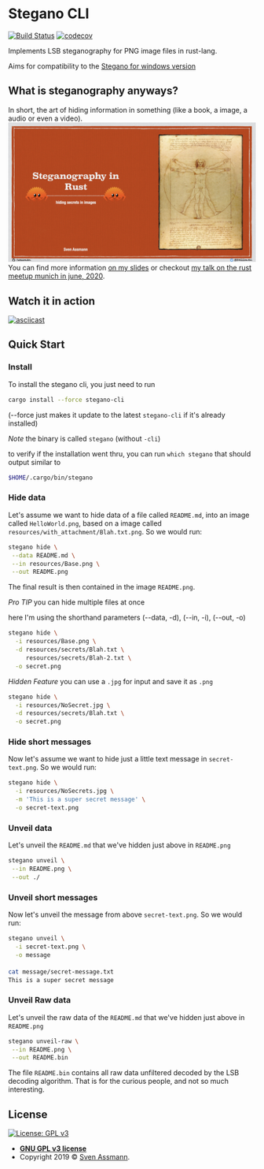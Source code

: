 # Stegano CLI

[![Build Status](https://travis-ci.org/steganogram/stegano-rs.svg?branch=master)](https://travis-ci.org/steganogram/stegano-rs)
[![codecov](https://codecov.io/gh/steganogram/stegano-rs/branch/master/graph/badge.svg)](https://codecov.io/gh/steganogram/stegano-rs)

Implements LSB steganography for PNG image files in rust-lang.

Aims for compatibility to the [Stegano for windows version][1]

## What is steganography anyways?

In short, the art of hiding information in something (like a book, a image, a audio or even a video). 
[![speakerdeck](resources/plain/stegano-in-rust.jpeg)][slides]
You can find more information [on my slides][slides] or checkout [my talk on the rust meetup munich in june, 2020][meetup].

[slides]: https://speakerdeck.com/sassman/steganography-in-rust
[meetup]: https://youtu.be/ARDhkujNXrY?t=366

## Watch it in action

[![asciicast](https://asciinema.org/a/gNNTVcj6EZm3ZTaihZYoC7rfC.svg)](https://asciinema.org/a/gNNTVcj6EZm3ZTaihZYoC7rfC)

## Quick Start

### Install

To install the stegano cli, you just need to run

```bash
cargo install --force stegano-cli
```

(--force just makes it update to the latest `stegano-cli` if it's already installed)

*Note* the binary is called `stegano` (without `-cli`)

to verify if the installation went thru, you can run `which stegano` that should output similar to

```sh
$HOME/.cargo/bin/stegano
```

### Hide data

Let's assume we want to hide data of a file called `README.md`, into an image called `HelloWorld.png`, based on a image called `resources/with_attachment/Blah.txt.png`. So we would run:

```sh
stegano hide \
 --data README.md \
 --in resources/Base.png \
 --out README.png
```

The final result is then contained in the image `README.png`.

*Pro TIP* you can hide multiple files at once

here I'm using the shorthand parameters (--data, -d), (--in, -i), (--out, -o)

```sh
stegano hide \
  -i resources/Base.png \
  -d resources/secrets/Blah.txt \
     resources/secrets/Blah-2.txt \
  -o secret.png
```

*Hidden Feature* you can use a `.jpg` for input and save it as `.png`

```sh
stegano hide \
  -i resources/NoSecret.jpg \
  -d resources/secrets/Blah.txt \
  -o secret.png
```

### Hide short messages

Now let's assume we want to hide just a little text message in `secret-text.png`. So we would run:

```sh
stegano hide \
  -i resources/NoSecrets.jpg \
  -m 'This is a super secret message' \
  -o secret-text.png
```

### Unveil data

Let's unveil the `README.md` that we've hidden just above in `README.png`

```sh
stegano unveil \
 --in README.png \
 --out ./
```

### Unveil short messages

Now let's unveil the message from above `secret-text.png`. So we would run:

```sh
stegano unveil \
  -i secret-text.png \
  -o message

cat message/secret-message.txt
This is a super secret message
```

### Unveil Raw data

Let's unveil the raw data of the `README.md` that we've hidden just above in `README.png`

```sh
stegano unveil-raw \
 --in README.png \
 --out README.bin
```

The file `README.bin` contains all raw data unfiltered decoded by the LSB decoding algorithm. That is for the curious people, and not so much interesting.

## License

[![License: GPL v3](https://img.shields.io/badge/License-GPLv3-blue.svg)](https://www.gnu.org/licenses/gpl-3.0)

- **[GNU GPL v3 license](https://www.gnu.org/licenses/gpl-3.0)**
- Copyright 2019 © [Sven Assmann][2].

[1]: https://www.stegano.org/pages/downloads-en.html
[2]: https://www.d34dl0ck.me
[3]: https://en.wikipedia.org/wiki/Steganography